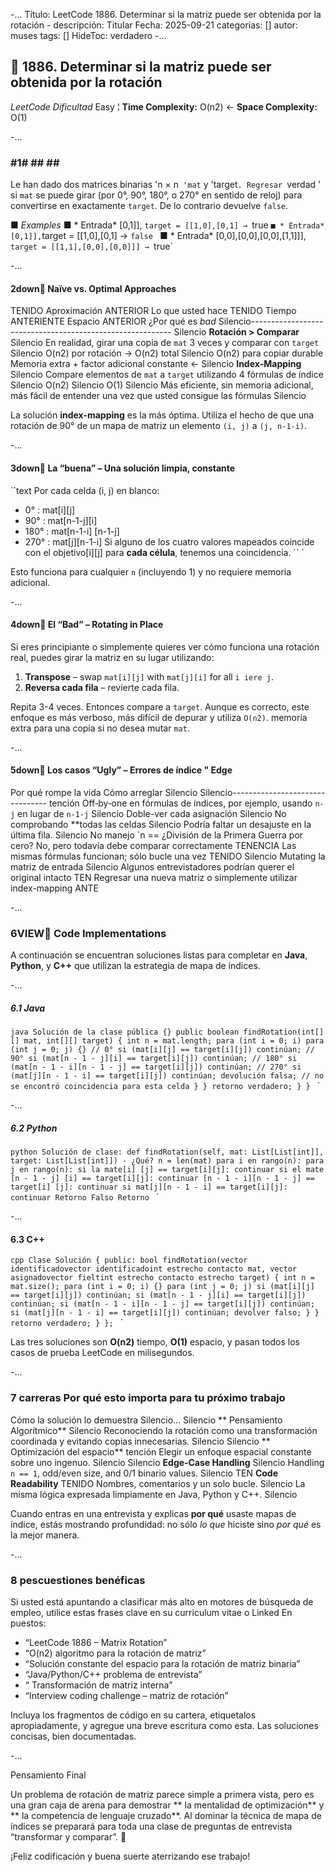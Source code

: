 -...
Título: LeetCode 1886. Determinar si la matriz puede ser obtenida por la rotación -
descripción: Titular
Fecha: 2025-09-21
categorías: []
autor: muses
tags: []
HideToc: verdadero
-...
## 🎯 1886. Determinar si la matriz puede ser obtenida por la rotación
*LeetCode* *Dificultad* Easy ¦ **Time Complexity:** O(n2) ← **Space Complexity:** O(1)

-...

### #1# ## ## ##

Le han dado dos matrices binarias 'n × n` 'mat` y 'target`.
Regresar `verdad ' si `mat` se puede girar (por 0°, 90°, 180°, o 270° en sentido de reloj) para convertirse en exactamente `target`.
De lo contrario devuelve `false`.

■ *Examples*
■ * Entrada*
[0,1]], `target = [[1,0],[0,1] → `true `
■ * Entrada*
[0,1]], `target = [[1,0],[0,1] → `false `
■ * Entrada*
[0,0],[0,0],[0,0],[1,1]]], `target = [[1,1],[0,0],[0,0]]] → `true`

-...

#### 2down⃣ Naïve vs. Optimal Approaches

TENIDO Aproximación ANTERIOR Lo que usted hace TENIDO Tiempo ANTERIENTE Espacio ANTERIOR ¿Por qué es *bad*
Silencio----------------------------------------------------------
Silencio **Rotación > Comparar** Silencio En realidad, girar una copia de `mat` 3 veces y comparar con `target` Silencio O(n2) por rotación → O(n2) total Silencio O(n2) para copiar  durable Memoria extra + factor adicional constante ←
Silencio **Index‐Mapping** Silencio Compare elementos de `mat` a `target` utilizando 4 fórmulas de índice Silencio O(n2) Silencio O(1) Silencio Más eficiente, sin memoria adicional, más fácil de entender una vez que usted consigue las fórmulas Silencio

La solución **index-mapping** es la más óptima. Utiliza el hecho de que una rotación de 90° de un mapa de matriz un elemento `(i, j)` a `(j, n‐1-i)`.

-...

#### 3down⃣ La “buena” – Una solución limpia, constante

``text
Por cada celda (i, j) en blanco:
- 0° : mat[i][j]
- 90° : mat[n-1-j][i]
- 180° : mat[n-1-i] [n-1-j]
- 270° : mat[j][n-1-i]
Si alguno de los cuatro valores mapeados coincide con el objetivo[i][j] para **cada célula**, tenemos una coincidencia.
`` `

Esto funciona para cualquier `n` (incluyendo 1) y no requiere memoria adicional.

-...

#### 4down⃣ El “Bad” – Rotating in Place

Si eres principiante o simplemente quieres ver cómo funciona una rotación real, puedes girar la matriz en su lugar utilizando:

1. **Transpose** – swap `mat[i][j]` with `mat[j][i]` for all `i iere j`.
2. **Reversa cada fila** – revierte cada fila.

Repita 3-4 veces. Entonces compare a `target`.
Aunque es correcto, este enfoque es más verboso, más difícil de depurar y utiliza `O(n2)`. memoria extra para una copia si no desea mutar `mat`.

-...

#### 5down⃣ Los casos “Ugly” – Errores de índice " Edge

Por qué rompe la vida Cómo arreglar Silencio
Silencio--------------------------------
tención Off‐by‐one en fórmulas de índices, por ejemplo, usando `n-j` en lugar de `n-1-j` Silencio Doble-ver cada asignación
Silencio No comprobando **todas las celdas Silencio Podría faltar un desajuste en la última fila.
Silencio No manejo `n == ¿División de la Primera Guerra por cero? No, pero todavía debe comparar correctamente TENENCIA Las mismas fórmulas funcionan; sólo bucle una vez TENIDO
Silencio Mutating la matriz de entrada Silencio Algunos entrevistadores podrían querer el original intacto TEN Regresar una nueva matriz o simplemente utilizar index-mapping ANTE

-...

### 6VIEW⃣ Code Implementations

A continuación se encuentran soluciones listas para completar en **Java**, **Python**, y **C++** que utilizan la estrategia de mapa de índices.

-...

##### 6.1 Java

``java
Solución de la clase pública {}
public boolean findRotation(int[][] mat, int[][] target) {
int n = mat.length;
para (int i = 0; i)
para (int j = 0; j) {}
// 0°
si (mat[i][j] == target[i][j]) continúan;
// 90°
si (mat[n - 1 - j][i] == target[i][j]) continúan;
// 180°
si (mat[n - 1 - i][n - 1 - j] == target[i][j]) continúan;
// 270°
si (mat[j][n - 1 - i] == target[i][j]) continúan;
devolución falsa; // no se encontró coincidencia para esta celda
}
}
retorno verdadero;
}
}
`` `

-...

##### 6.2 Python

``python
Solución de clase:
def findRotation(self, mat: List[List[int]], target: List[List[int]]) - ¿Qué?
n = len(mat)
para i en rango(n):
para j en rango(n):
si la mate[i] [j] == target[i][j]:
continuar
si el mate [n - 1 - j] [i] == target[i][j]:
continuar
[n - 1 - i][n - 1 - j] == target[i] [j]:
continuar
si mat[j][n - 1 - i] == target[i][j]:
continuar
Retorno Falso
Retorno
`` `

-...

#### 6.3 C++

``cpp
Clase Solución {
public:
bool findRotation(vector identificadovector identificadoint estrecho contacto mat, vector asignadovector fieltint estrecho contacto estrecho target) {
int n = mat.size();
para (int i = 0; i) {}
para (int j = 0; j)
si (mat[i][j] == target[i][j]) continúan;
si (mat[n - 1 - j][i] == target[i][j]) continúan;
si (mat[n - 1 - i][n - 1 - j] == target[i][j]) continúan;
si (mat[j][n - 1 - i] == target[i][j]) continúan;
devolver falso;
}
}
retorno verdadero;
}
};
`` `

Las tres soluciones son **O(n2)** tiempo, **O(1)** espacio, y pasan todos los casos de prueba LeetCode en milisegundos.

-...

### 7 carreras Por qué esto importa para tu próximo trabajo

Cómo la solución lo demuestra
Silencio...
Silencio ** Pensamiento Algorítmico** Silencio Reconociendo la rotación como una transformación coordinada y evitando copias innecesarias. Silencio
Silencio ** Optimización del espacio** tención Elegir un enfoque espacial constante sobre uno ingenuo. Silencio
Silencio **Edge‐Case Handling** Silencio Handling `n == 1`, odd/even size, and 0/1 binario values. Silencio
TEN **Code Readability** TENIDO Nombres, comentarios y un solo bucle. Silencio
La misma lógica expresada limpiamente en Java, Python y C++. Silencio

Cuando entras en una entrevista y explicas **por qué** usaste mapas de índice, estás mostrando profundidad: no sólo *lo que* hiciste sino *por qué* es la mejor manera.

-...

### 8 pescuestiones benéficas

Si usted está apuntando a clasificar más alto en motores de búsqueda de empleo, utilice estas frases clave en su curriculum vitae o Linked En puestos:

- “LeetCode 1886 – Matrix Rotation”
- “O(n2) algoritmo para la rotación de matriz”
- “Solución constante del espacio para la rotación de matriz binaria”
- “Java/Python/C++ problema de entrevista”
- “ Transformación de matriz interna”
- “Interview coding challenge – matriz de rotación”

Incluya los fragmentos de código en su cartera, etiquetalos apropiadamente, y agregue una breve escritura como esta. Las soluciones concisas, bien documentadas.

-...

Pensamiento Final

Un problema de rotación de matriz parece simple a primera vista, pero es una gran caja de arena para demostrar ** la mentalidad de optimización** y ** la competencia de lenguaje cruzado**. Al dominar la técnica de mapa de índices se preparará para toda una clase de preguntas de entrevista “transformar y comparar”. 🚀

¡Feliz codificación y buena suerte aterrizando ese trabajo!